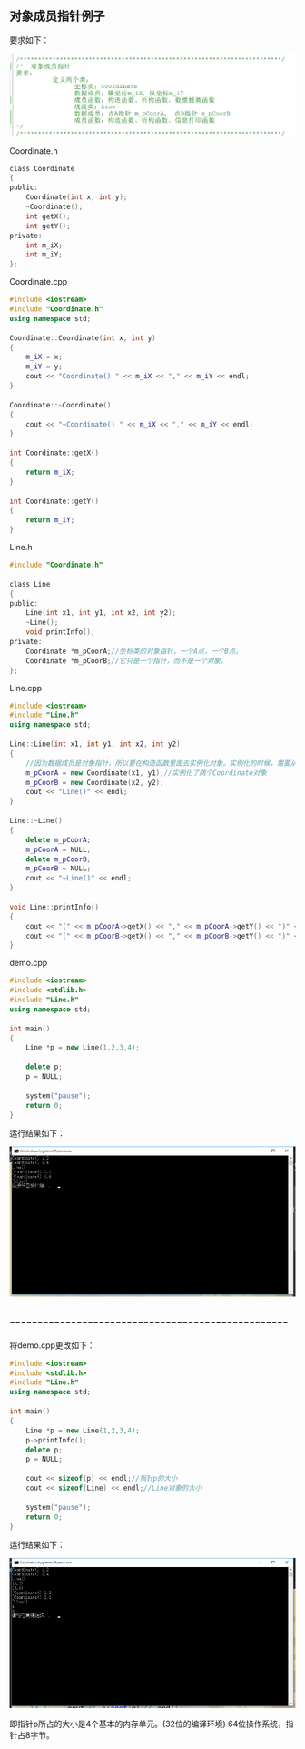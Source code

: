 ## 对象成员指针例子
要求如下：

![](./要求.png)

Coordinate.h
```h
class Coordinate
{
public:
	Coordinate(int x, int y);
	~Coordinate();
	int getX();
	int getY();
private:
	int m_iX;
	int m_iY;
};
```

Coordinate.cpp
```cpp
#include <iostream>
#include "Coordinate.h"
using namespace std;

Coordinate::Coordinate(int x, int y)
{
	m_iX = x;
	m_iY = y;
	cout << "Coordinate() " << m_iX << "," << m_iY << endl;
}

Coordinate::~Coordinate()
{
	cout << "~Coordinate() " << m_iX << "," << m_iY << endl;
}

int Coordinate::getX()
{
	return m_iX;
}

int Coordinate::getY()
{
	return m_iY;
}
```

Line.h
```h
#include "Coordinate.h"

class Line
{
public:
	Line(int x1, int y1, int x2, int y2);
	~Line();
	void printInfo();
private:
	Coordinate *m_pCoorA;//坐标类的对象指针，一个A点，一个B点。
	Coordinate *m_pCoorB;//它只是一个指针，而不是一个对象。
};
```

Line.cpp
```cpp
#include <iostream>
#include "Line.h"
using namespace std;

Line::Line(int x1, int y1, int x2, int y2)
{
	//因为数据成员是对象指针，所以要在构造函数里面去实例化对象。实例化的时候，需要从堆中去申请内存而实例化这个对象。
	m_pCoorA = new Coordinate(x1, y1);//实例化了两个Coordinate对象
	m_pCoorB = new Coordinate(x2, y2);
	cout << "Line()" << endl;
}

Line::~Line()
{
	delete m_pCoorA;
	m_pCoorA = NULL;
	delete m_pCoorB;
	m_pCoorB = NULL;
	cout << "~Line()" << endl;
}

void Line::printInfo()
{
	cout << "(" << m_pCoorA->getX() << "," << m_pCoorA->getY() << ")" << endl;//因为是指针，所以通过"->"来访问相应的数据函数。
	cout << "(" << m_pCoorB->getX() << "," << m_pCoorB->getY() << ")" << endl;
}
```

demo.cpp
```cpp
#include <iostream>
#include <stdlib.h>
#include "Line.h"
using namespace std;

int main()
{
	Line *p = new Line(1,2,3,4);
	
	delete p;
	p = NULL;

	system("pause");
	return 0;
}
```

运行结果如下：

![](./运行结果.png)

## --------------------------------------------------
将demo.cpp更改如下：
```cpp
#include <iostream>
#include <stdlib.h>
#include "Line.h"
using namespace std;

int main()
{
	Line *p = new Line(1,2,3,4);
	p->printInfo();
	delete p;
	p = NULL;

	cout << sizeof(p) << endl;//指针p的大小
	cout << sizeof(Line) << endl;//Line对象的大小

	system("pause");
	return 0;
}
```

运行结果如下：

![](./运行结果2.png)

即指针p所占的大小是4个基本的内存单元。(32位的编译环境)
64位操作系统，指针占8字节。